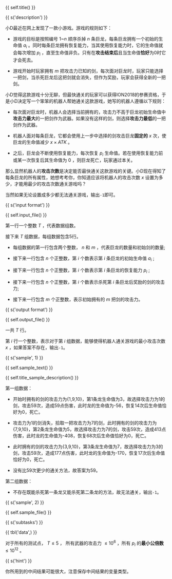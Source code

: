 {{ self.title() }}

{{ s('description') }}

小D最近在网上发现了一款小游戏。游戏的规则如下：

* 游戏的目标是按照编号 1~$n$ 顺序杀掉 $n$ 条巨龙，每条巨龙拥有一个初始的生命值 $a_i$ 。同时每条巨龙拥有恢复能力，当其使用恢复能力时，它的生命值就会每次增加 $p_i$ ，直至生命值非负。只有在**攻击结束后**且当生命值**恰好**为0时它才会死去。

* 游戏开始时玩家拥有 $m$ 把攻击力已知的剑，每次面对巨龙时，玩家只能选择一把剑，当杀死巨龙后这把剑就会消失，但作为奖励，玩家会获得全新的一把剑。

小D觉得这款游戏十分无聊，但最快通关的玩家可以获得ION2018的参赛资格，于是小D决定写一个笨笨的机器人帮她通关这款游戏，她写的机器人遵循以下规则：

* 每次面对巨龙时，机器人会选择当前拥有的，攻击力不高于巨龙初始生命值中**攻击力最大**的一把剑作为武器。如果没有这样的剑，则选择**攻击力最低**的一把剑作为武器。

* 机器人面对每条巨龙，它都会使用上一步中选择的剑攻击巨龙**固定的** $x$ 次，使巨龙的生命值减少 $x\times ATK$ 。

* 之后，巨龙会不断使用恢复能力，每次恢复 $p_i$ 生命值。若在使用恢复能力前或某一次恢复后其生命值为 $0$ ，则巨龙死亡，玩家通过本关。

那么显然机器人的**攻击次数**是决定能否最快通关这款游戏的关键。小D现在得知了每条巨龙的所有属性，她想考考你，你知道应该将机器人的攻击次数 $x$ 设置为多少，才能用最少的攻击次数通关游戏吗？

当然如果无论设置成多少都无法通关游戏，输出`-1`即可。

{{ s('input format') }}

{{ self.input_file() }}

第一行一个整数 $T$ ，代表数据组数。

接下来 $T$ 组数据，每组数据包含5行。

* 每组数据的第一行包含两个整数， $n$ 和 $m$ ，代表巨龙的数量和初始剑的数量;

* 接下来一行包含 $n$ 个正整数，第 $i$ 个数表示第 $i$ 条巨龙的初始生命值 $a_i$ ;
	
* 接下来一行包含 $n$ 个正整数，第 $i$ 个数表示第 $i$ 条巨龙的恢复能力 $p_i$ ;

* 接下来一行包含 $n$ 个正整数，第 $i$ 个数表示杀死第 $i$ 条巨龙后奖励的剑的攻击力;

* 接下来一行包含 $m$ 个正整数，表示初始拥有的 $m$ 把剑的攻击力。

{{ s('output format') }}

{{ self.output_file() }}

一共 $T$ 行。

第 $i$ 行一个整数，表示对于第 $i$ 组数据，能够使得机器人通关游戏的最小攻击次数 $x$ ，如果答案不存在，输出`-1`。

{{ s('sample', 1) }}

{{ self.sample_text() }}

{{ self.title_sample_description() }}

第一组数据：

* 开始时拥有的剑的攻击力为{1,9,10}，第1条龙生命值为3，故选择攻击力为1的剑，攻击59次，造成59点伤害，此时龙的生命值为-56，恢复14次后生命值恰好为0，死亡。

* 攻击力为1的剑消失，拾取一把攻击力为7的剑，此时拥有的剑的攻击力为{7,9,10}，第2条龙生命值为5，故选择攻击力为7的剑，攻击59次，造成413点伤害，此时龙的生命值为-408，恢复68次后生命值恰好为0，死亡。

* 此时拥有的剑的攻击力为{3,9,10}，第3条龙生命值为7，故选择攻击力为3的剑，攻击59次，造成177点伤害，此时龙的生命值为-170，恢复17次后生命值恰好为0，死亡。

* 没有比59次更少的通关方法，故答案为59。

第二组数据：

* 不存在既能杀死第一条龙又能杀死第二条龙的方法，故无法通关，输出`-1`。

{{ s('sample', 2) }}

{{ self.sample_file() }}

{{ s('subtasks') }}

{{ tbl('data',) }}

对于所有的测试点， $T\le 5$ ， 所有武器的攻击力 $\le 10^6$ ，所有 $p_i$ 的**最小公倍数** $\le 10^{12}$ 。

{{ s('hint') }}

你所用到的中间结果可能很大，注意保存中间结果的变量类型。